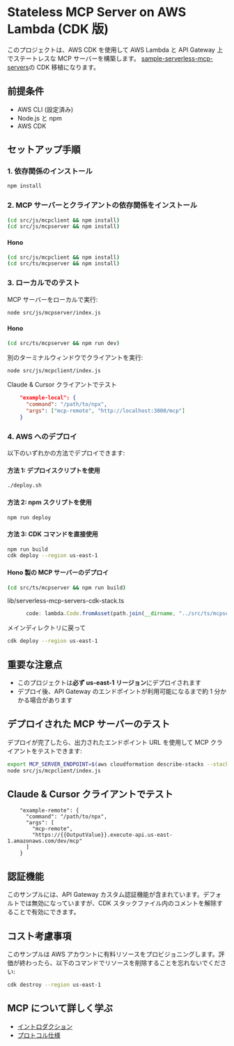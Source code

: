 # Stateless MCP Server on AWS Lambda (CDK 版)

このプロジェクトは、AWS CDK を使用して AWS Lambda と API Gateway 上でステートレスな MCP サーバーを構築します。
[sample-serverless-mcp-servers](https://github.com/aws-samples/sample-serverless-mcp-servers/tree/main/stateless-mcp-on-lambda)の CDK 移植になります。

## 前提条件

- AWS CLI (設定済み)
- Node.js と npm
- AWS CDK

## セットアップ手順

### 1. 依存関係のインストール

```bash
npm install
```

### 2. MCP サーバーとクライアントの依存関係をインストール

```bash
(cd src/js/mcpclient && npm install)
(cd src/js/mcpserver && npm install)
```

#### Hono

```bash
(cd src/js/mcpclient && npm install)
(cd src/ts/mcpserver && npm install)
```

### 3. ローカルでのテスト

MCP サーバーをローカルで実行:

```bash
node src/js/mcpserver/index.js
```

#### Hono

```bash
(cd src/ts/mcpserver && npm run dev)
```

別のターミナルウィンドウでクライアントを実行:

```bash
node src/js/mcpclient/index.js
```

Claude & Cursor クライアントでテスト

```json
    "example-local": {
      "command": "/path/to/npx",
      "args": ["mcp-remote", "http://localhost:3000/mcp"]
    }
```

### 4. AWS へのデプロイ

以下のいずれかの方法でデプロイできます:

#### 方法 1: デプロイスクリプトを使用

```bash
./deploy.sh
```

#### 方法 2: npm スクリプトを使用

```bash
npm run deploy
```

#### 方法 3: CDK コマンドを直接使用

```bash
npm run build
cdk deploy --region us-east-1
```

#### Hono 製の MCP サーバーのデプロイ

```bash
(cd src/ts/mcpserver && npm run build)
```

lib/serverless-mcp-servers-cdk-stack.ts

```typescript
      code: lambda.Code.fromAsset(path.join(__dirname, "../src/ts/mcpserver/dist")), // Hono
```

メインディレクトリに戻って

```bash
cdk deploy --region us-east-1
```

## 重要な注意点

- このプロジェクトは**必ず us-east-1 リージョン**にデプロイされます
- デプロイ後、API Gateway のエンドポイントが利用可能になるまで約 1 分かかる場合があります

## デプロイされた MCP サーバーのテスト

デプロイが完了したら、出力されたエンドポイント URL を使用して MCP クライアントをテストできます:

```bash
export MCP_SERVER_ENDPOINT=$(aws cloudformation describe-stacks --stack-name ServerlessMcpServersCdkStack --region us-east-1 --query "Stacks[0].Outputs[?OutputKey=='McpEndpoint'].OutputValue" --output text)
node src/js/mcpclient/index.js
```

## Claude & Cursor クライアントでテスト

```
    "example-remote": {
      "command": "/path/to/npx",
      "args": [
        "mcp-remote",
        "https://{{OutputValue}}.execute-api.us-east-1.amazonaws.com/dev/mcp"
      ]
    }
```

## 認証機能

このサンプルには、API Gateway カスタム認証機能が含まれています。デフォルトでは無効になっていますが、CDK スタックファイル内のコメントを解除することで有効にできます。

## コスト考慮事項

このサンプルは AWS アカウントに有料リソースをプロビジョニングします。評価が終わったら、以下のコマンドでリソースを削除することを忘れないでください:

```bash
cdk destroy --region us-east-1
```

## MCP について詳しく学ぶ

- [イントロダクション](https://modelcontextprotocol.io/introduction)
- [プロトコル仕様](https://modelcontextprotocol.io/specification/2025-03-26)
